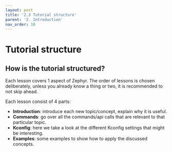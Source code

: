 ```yaml
---
layout: post
title: '2.3 Tutorial structure'
parent: '2. Introduction'
nav_order: 10
---
```


# Tutorial structure

## How is the tutorial structured?

Each lesson covers 1 aspect of Zephyr. The order of lessons is chosen deliberately, unless you already know a thing or two, it is recommended to not skip ahead.

Each lesson consist of 4 parts:
- **Introduction**: introduce each new topic/concept, explain why it is useful.
- **Commands**: go over all the commands/api calls that are relevant to that particular topic.
- **Kconfig**: here we take a look at the different Kconfig settings that might be interesting.
- **Examples**: some examples to show how to apply the discussed concepts.
